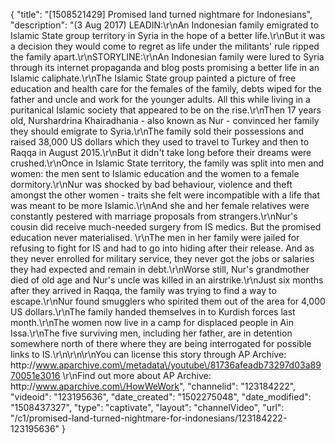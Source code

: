 {
    "title": "[1508521429] Promised land turned nightmare for Indonesians",
    "description": "(3 Aug 2017) LEADIN:\r\nAn Indonesian family emigrated to Islamic State group territory in Syria in the hope of a better life.\r\nBut it was a decision they would come to regret as life under the militants' rule ripped the family apart.\r\nSTORYLINE:\r\nAn Indonesian family were lured to Syria through its internet propaganda and blog posts promising a better life in an Islamic caliphate.\r\nThe Islamic State group painted a picture of free education and health care for the females of the family, debts wiped for the father and uncle and work for the younger adults. All this while living in a puritanical Islamic society that appeared to be on the rise.\r\nThen 17 years old, Nurshardrina Khairadhania - also known as Nur - convinced her family they should emigrate to Syria.\r\nThe family sold their possessions and raised 38,000 US dollars which they used to travel to Turkey and then to Raqqa in August 2015.\r\nBut it didn't take long before their dreams were crushed.\r\nOnce in Islamic State territory, the family was split into men and women: the men sent to Islamic education and the women to a female dormitory.\r\nNur was shocked by bad behaviour, violence and theft amongst the other women - traits she felt were incompatible with a life that was meant to be more Islamic.\r\nAnd she and her female relatives were constantly pestered with marriage proposals from strangers.\r\nNur's cousin did receive much-needed surgery from IS medics. But the promised education never materialised. \r\nThe men in her family were jailed for refusing to fight for IS and had to go into hiding after their release. And as they never enrolled for military service, they never got the jobs or salaries they had expected and remain in debt.\r\nWorse still, Nur's grandmother died of old age and Nur's uncle was killed in an airstrike.\r\nJust six months after they arrived in Raqqa, the family was trying to find a way to escape.\r\nNur found smugglers who spirited them out of the area for 4,000 US dollars.\r\nThe family handed themselves in to Kurdish forces last month.\r\nThe women now live in a camp for displaced people in Ain Issa.\r\nThe five surviving men, including her father, are in detention somewhere north of there where they are being interrogated for possible links to IS.\r\n\r\n\r\nYou can license this story through AP Archive: http:\/\/www.aparchive.com\/metadata\/youtube\/81736afeadb73297d03a8970051e3016 \r\nFind out more about AP Archive: http:\/\/www.aparchive.com\/HowWeWork",
    "channelid": "123184222",
    "videoid": "123195636",
    "date_created": "1502275048",
    "date_modified": "1508437327",
    "type": "captivate",
    "layout": "channelVideo",
    "url": "\/c1\/promised-land-turned-nightmare-for-indonesians\/123184222-123195636"
}